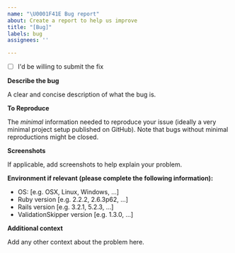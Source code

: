 ```yaml
---
name: "\U0001F41E Bug report"
about: Create a report to help us improve
title: "[Bug]"
labels: bug
assignees: ''

---
```


- [ ] I'd be willing to submit the fix

**Describe the bug**

A clear and concise description of what the bug is.

**To Reproduce**

The _minimal_ information needed to reproduce your issue (ideally a very minimal project setup published on GitHub).
Note that bugs without minimal reproductions might be closed.

**Screenshots**

If applicable, add screenshots to help explain your problem.

**Environment if relevant (please complete the following information):**

 - OS: [e.g. OSX, Linux, Windows, ...]
 - Ruby version [e.g. 2.2.2, 2.6.3p62, ...]
 - Rails version [e.g. 3.2.1, 5.2.3, ...]
 - ValidationSkipper version [e.g. 1.3.0, ...]

**Additional context**

Add any other context about the problem here.
